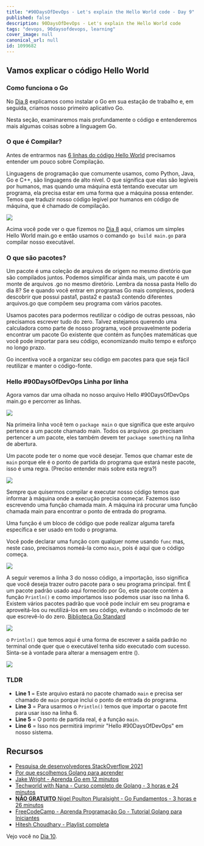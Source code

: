 ```yaml
---
title: "#90DaysOfDevOps - Let's explain the Hello World code - Day 9"
published: false
description: 90DaysOfDevOps - Let's explain the Hello World code
tags: "devops, 90daysofdevops, learning"
cover_image: null
canonical_url: null
id: 1099682
---
```


## Vamos explicar o código Hello World

### Como funciona o Go

No [Dia 8](day08.md) explicamos como instalar o Go em sua estação de trabalho e, em seguida, criamos nosso primeiro aplicativo Go.

Nesta seção, examinaremos mais profundamente o código e entenderemos mais algumas coisas sobre a linguagem Go.

### O que é Compilar?

Antes de entrarmos nas [6 linhas do código Hello World](../../Days/Go/hello.go) precisamos entender um pouco sobre Compilação.

Linguagens de programação que comumente usamos, como Python, Java, Go e C++, são linguagens de alto nível. O que significa que elas são legíveis por humanos, mas quando uma máquina está tentando executar um programa, ela precisa estar em uma forma que a máquina possa entender. Temos que traduzir nosso código legível por humanos em código de máquina, que é chamado de compilação.

![](../../Days/Images/Day9_Go1.png)

Acima você pode ver o que fizemos no [Dia 8](day08.md) aqui, criamos um simples Hello World main.go e então usamos o comando `go build main.go` para compilar nosso executável.

### O que são pacotes?

Um pacote é uma coleção de arquivos de origem no mesmo diretório que são compilados juntos. Podemos simplificar ainda mais, um pacote é um monte de arquivos .go no mesmo diretório. Lembra da nossa pasta Hello do dia 8? Se e quando você entrar em programas Go mais complexos, poderá descobrir que possui pasta1, pasta2 e pasta3 contendo diferentes arquivos.go que compõem seu programa com vários pacotes.

Usamos pacotes para podermos reutilizar o código de outras pessoas, não precisamos escrever tudo do zero. Talvez estejamos querendo uma calculadora como parte de nosso programa, você provavelmente poderia encontrar um pacote Go existente que contém as funções matemáticas que você pode importar para seu código, economizando muito tempo e esforço no longo prazo.

Go incentiva você a organizar seu código em pacotes para que seja fácil reutilizar e manter o código-fonte.

### Hello #90DaysOfDevOps Linha por linha

Agora vamos dar uma olhada no nosso arquivo Hello #90DaysOfDevOps main.go e percorrer as linhas.

![](../../Days/Images/Day9_Go2.png)

Na primeira linha você tem o `package main` o que significa que este arquivo pertence a um pacote chamado main. Todos os arquivos .go precisam pertencer a um pacote, eles também devem ter `package something` na linha de abertura.

Um pacote pode ter o nome que você desejar. Temos que chamar este de `main` porque ele é o ponto de partida do programa que estará neste pacote, isso é uma regra. (Preciso entender mais sobre esta regra?)

![](../../Days/Images/Day9_Go3.png)

Sempre que quisermos compilar e executar nosso código temos que informar à máquina onde a execução precisa começar. Fazemos isso escrevendo uma função chamada main. A máquina irá procurar uma função chamada main para encontrar o ponto de entrada do programa.

Uma função é um bloco de código que pode realizar alguma tarefa específica e ser usado em todo o programa.

Você pode declarar uma função com qualquer nome usando `func` mas, neste caso, precisamos nomeá-la como `main`, pois é aqui que o código começa.

![](../../Days/Images/Day9_Go4.png)

A seguir veremos a linha 3 do nosso código, a importação, isso significa que você deseja trazer outro pacote para o seu programa principal. fmt É um pacote padrão usado aqui fornecido por Go, este pacote contém a função `Println()` e como importamos isso podemos usar isso na linha 6. Existem vários pacotes padrão que você pode incluir em seu programa e aproveitá-los ou reutilizá-los em seu código, evitando o incômodo de ter que escrevê-lo do zero. [Biblioteca Go Standard](https://pkg.go.dev/std)

![](../../Days/Images/Day9_Go5.png)

o `Println()` que temos aqui é uma forma de escrever a saída padrão no terminal onde quer que o executável tenha sido executado com sucesso. Sinta-se à vontade para alterar a mensagem entre ().

![](../../Days/Images/Day9_Go6.png)

### TLDR

- **Line 1** = Este arquivo estará no pacote chamado `main` e precisa ser chamado de `main` porque inclui o ponto de entrada do programa.
- **Line 3** = Para usarmos o `Println()` temos que importar o pacote fmt para usar isso na linha 6.
- **Line 5** = O ponto de partida real, é a função `main`.
- **Line 6** = Isso nos permitirá imprimir "Hello #90DaysOfDevOps" em nosso sistema.

## Recursos

- [Pesquisa de desenvolvedores StackOverflow 2021](https://insights.stackoverflow.com/survey/2021)
- [Por que escolhemos Golang para aprender](https://www.youtube.com/watch?v=7pLqIIAqZD4&t=9s)
- [Jake Wright - Aprenda Go em 12 minutos](https://www.youtube.com/watch?v=C8LgvuEBraI&t=312s)
- [Techworld with Nana - Curso completo de Golang - 3 horas e 24 minutos](https://www.youtube.com/watch?v=yyUHQIec83I)
- [**NÃO GRATUITO** Nigel Poulton Pluralsight - Go Fundamentos - 3 horas e 26 minutos](https://www.pluralsight.com/courses/go-fundamentals)
- [FreeCodeCamp - Aprenda Programação Go - Tutorial Golang para Iniciantes](https://www.youtube.com/watch?v=YS4e4q9oBaU&t=1025s)
- [Hitesh Choudhary - Playlist completa](https://www.youtube.com/playlist?list=PLRAV69dS1uWSR89FRQGZ6q9BR2b44Tr9N)

Vejo você no [Dia 10](day10.md).
